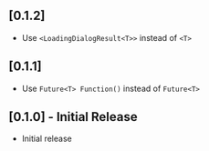 ## [0.1.2]

* Use `<LoadingDialogResult<T>>` instead of `<T>`

## [0.1.1]

* Use `Future<T> Function()` instead of `Future<T>`

## [0.1.0] - Initial Release

* Initial release